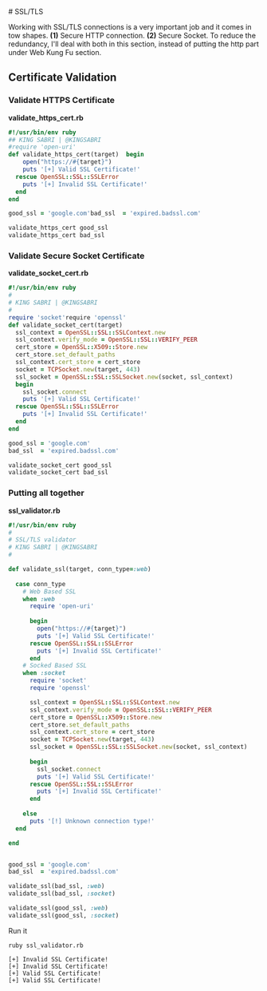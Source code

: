                 # SSL/TLS

Working with SSL/TLS connections is a very important job and it comes in tow shapes. **(1)** Secure HTTP connection. **(2)** Secure Socket. To reduce the redundancy, I'll deal with both in this section, instead of putting the http part under Web Kung Fu section. 


## Certificate Validation 

### Validate HTTPS Certificate

**validate_https_cert.rb**
```ruby
#!/usr/bin/env ruby
## KING SABRI | @KINGSABRI
#require 'open-uri'
def validate_https_cert(target)  begin
    open("https://#{target}")
    puts '[+] Valid SSL Certificate!'
  rescue OpenSSL::SSL::SSLError
    puts '[+] Invalid SSL Certificate!'
  end
end

good_ssl = 'google.com'bad_ssl  = 'expired.badssl.com'

validate_https_cert good_ssl
validate_https_cert bad_ssl

```


### Validate Secure Socket Certificate

**validate_socket_cert.rb**
```ruby
#!/usr/bin/env ruby
#
# KING SABRI | @KINGSABRI
#
require 'socket'require 'openssl'
def validate_socket_cert(target)  
  ssl_context = OpenSSL::SSL::SSLContext.new  
  ssl_context.verify_mode = OpenSSL::SSL::VERIFY_PEER  
  cert_store = OpenSSL::X509::Store.new  
  cert_store.set_default_paths  
  ssl_context.cert_store = cert_store  
  socket = TCPSocket.new(target, 443)  
  ssl_socket = OpenSSL::SSL::SSLSocket.new(socket, ssl_context)  
  begin    
    ssl_socket.connect    
    puts '[+] Valid SSL Certificate!'  
  rescue OpenSSL::SSL::SSLError    
    puts '[+] Invalid SSL Certificate!'  
  end
end

good_ssl = 'google.com'
bad_ssl  = 'expired.badssl.com'

validate_socket_cert good_ssl
validate_socket_cert bad_ssl

```

### Putting all together 

**ssl_validator.rb**
```ruby
#!/usr/bin/env ruby
#
# SSL/TLS validator
# KING SABRI | @KINGSABRI
#

def validate_ssl(target, conn_type=:web)
  
  case conn_type
    # Web Based SSL
    when :web
      require 'open-uri'
      
      begin
        open("https://#{target}")
        puts '[+] Valid SSL Certificate!'
      rescue OpenSSL::SSL::SSLError
        puts '[+] Invalid SSL Certificate!'
      end
    # Socked Based SSL
    when :socket
      require 'socket'
      require 'openssl'

      ssl_context = OpenSSL::SSL::SSLContext.new
      ssl_context.verify_mode = OpenSSL::SSL::VERIFY_PEER
      cert_store = OpenSSL::X509::Store.new
      cert_store.set_default_paths
      ssl_context.cert_store = cert_store
      socket = TCPSocket.new(target, 443)
      ssl_socket = OpenSSL::SSL::SSLSocket.new(socket, ssl_context)
      
      begin
        ssl_socket.connect
        puts '[+] Valid SSL Certificate!'
      rescue OpenSSL::SSL::SSLError
        puts '[+] Invalid SSL Certificate!'
      end
      
    else
      puts '[!] Unknown connection type!'
  end

end


good_ssl = 'google.com'
bad_ssl  = 'expired.badssl.com'

validate_ssl(bad_ssl, :web)
validate_ssl(bad_ssl, :socket)

validate_ssl(good_ssl, :web)
validate_ssl(good_ssl, :socket)

```

Run it

```
ruby ssl_validator.rb

[+] Invalid SSL Certificate!
[+] Invalid SSL Certificate!
[+] Valid SSL Certificate!
[+] Valid SSL Certificate!
```





